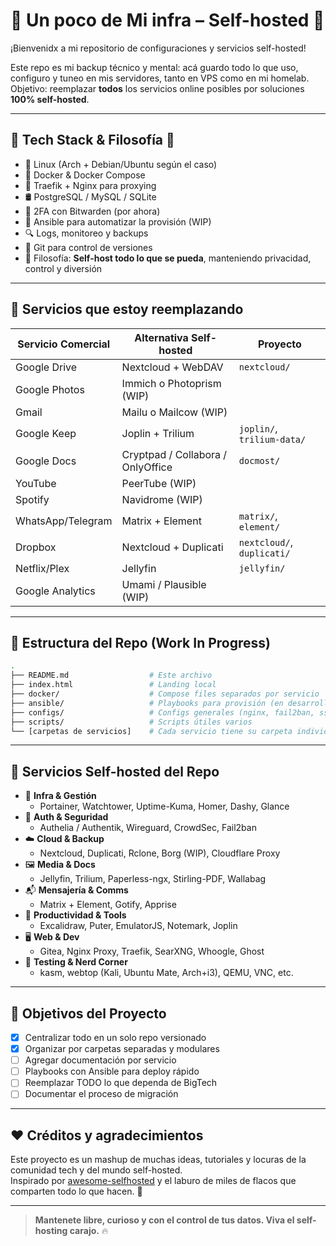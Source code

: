 # 🧠 Un poco de Mi infra – Self-hosted 🚀

¡Bienvenidx a mi repositorio de configuraciones y servicios self-hosted!

Este repo es mi backup técnico y mental: acá guardo todo lo que uso, configuro y tuneo en mis servidores, tanto en VPS como en mi homelab.  
Objetivo: reemplazar **todos** los servicios online posibles por soluciones **100% self-hosted**.

---

## 🧰 Tech Stack & Filosofía 🧠

- 🐧 Linux (Arch + Debian/Ubuntu según el caso)
- 🐳 Docker & Docker Compose
- 🧵 Traefik + Nginx para proxying
- 🛢 PostgreSQL / MySQL / SQLite
- 🔐 2FA con Bitwarden (por ahora)
- 🧠 Ansible para automatizar la provisión (WIP)
- 🔍 Logs, monitoreo y backups
- 📁 Git para control de versiones
- 📜 Filosofía: **Self-host todo lo que se pueda**, manteniendo privacidad, control y diversión

---

## 🔁 Servicios que estoy reemplazando

| Servicio Comercial | Alternativa Self-hosted    | Proyecto             |
|--------------------|-----------------------------|----------------------|
| Google Drive       | Nextcloud + WebDAV          | `nextcloud/`         |
| Google Photos      | Immich o Photoprism (WIP)   |                      |
| Gmail              | Mailu o Mailcow (WIP)       |                      |
| Google Keep        | Joplin + Trilium            | `joplin/`, `trilium-data/` |
| Google Docs        | Cryptpad / Collabora / OnlyOffice | `docmost/`         |
| YouTube            | PeerTube (WIP)              |                      |
| Spotify            | Navidrome (WIP)             |                      |
| WhatsApp/Telegram  | Matrix + Element            | `matrix/`, `element/`|
| Dropbox            | Nextcloud + Duplicati       | `nextcloud/`, `duplicati/` |
| Netflix/Plex       | Jellyfin                    | `jellyfin/`          |
| Google Analytics   | Umami / Plausible (WIP)     |                      |

---

## 📁 Estructura del Repo (Work In Progress)

```bash
.
├── README.md                  # Este archivo
├── index.html                 # Landing local
├── docker/                    # Compose files separados por servicio
├── ansible/                   # Playbooks para provisión (en desarrollo)
├── configs/                   # Configs generales (nginx, fail2ban, ssh, etc.)
├── scripts/                   # Scripts útiles varios
└── [carpetas de servicios]    # Cada servicio tiene su carpeta individual
```

---

## 🧩 Servicios Self-hosted del Repo

- 🔧 **Infra & Gestión**
  - Portainer, Watchtower, Uptime-Kuma, Homer, Dashy, Glance
- 🔐 **Auth & Seguridad**
  - Authelia / Authentik, Wireguard, CrowdSec, Fail2ban
- ☁️ **Cloud & Backup**
  - Nextcloud, Duplicati, Rclone, Borg (WIP), Cloudflare Proxy
- 🖼 **Media & Docs**
  - Jellyfin, Trilium, Paperless-ngx, Stirling-PDF, Wallabag
- 📬 **Mensajería & Comms**
  - Matrix + Element, Gotify, Apprise
- 🧠 **Productividad & Tools**
  - Excalidraw, Puter, EmulatorJS, Notemark, Joplin
- 🖥 **Web & Dev**
  - Gitea, Nginx Proxy, Traefik, SearXNG, Whoogle, Ghost
- 🧪 **Testing & Nerd Corner**
  - kasm, webtop (Kali, Ubuntu Mate, Arch+i3), QEMU, VNC, etc.

---

## 📌 Objetivos del Proyecto

- [x] Centralizar todo en un solo repo versionado
- [x] Organizar por carpetas separadas y modulares
- [ ] Agregar documentación por servicio
- [ ] Playbooks con Ansible para deploy rápido
- [ ] Reemplazar TODO lo que dependa de BigTech
- [ ] Documentar el proceso de migración

---

## ❤️ Créditos y agradecimientos

Este proyecto es un mashup de muchas ideas, tutoriales y locuras de la comunidad tech y del mundo self-hosted.  
Inspirado por [awesome-selfhosted](https://github.com/awesome-selfhosted/awesome-selfhosted) y el laburo de miles de flacos que comparten todo lo que hacen. 🙌

---

> **Mantenete libre, curioso y con el control de tus datos. Viva el self-hosting carajo.** 🔥

```
